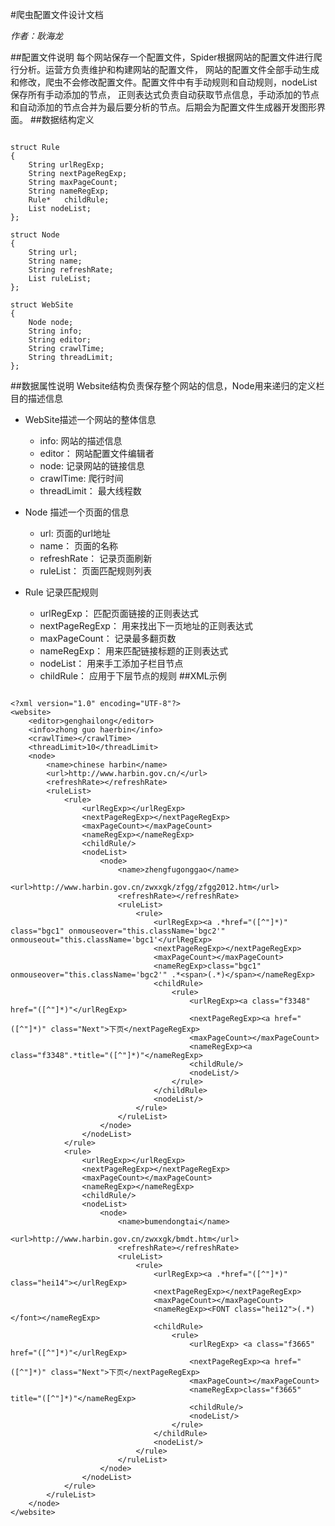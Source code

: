 #爬虫配置文件设计文档

*作者：耿海龙*

##配置文件说明
每个网站保存一个配置文件，Spider根据网站的配置文件进行爬行分析。运营方负责维护和构建网站的配置文件，
网站的配置文件全部手动生成和修改，爬虫不会修改配置文件。配置文件中有手动规则和自动规则，nodeList保存所有手动添加的节点，
正则表达式负责自动获取节点信息，手动添加的节点和自动添加的节点合并为最后要分析的节点。后期会为配置文件生成器开发图形界面。
##数据结构定义
<pre><code>
struct Rule
{
    String urlRegExp;
    String nextPageRegExp;
    String maxPageCount;
    String nameRegExp;
    Rule*   childRule;
    List<Node> nodeList;
};

struct Node
{
    String url;
    String name;
    String refreshRate;
    List<Rule*> ruleList;
};

struct WebSite
{
    Node node;
    String info;
    String editor;
    String crawlTime;
    String threadLimit;
};
</code></pre>
##数据属性说明
Website结构负责保存整个网站的信息，Node用来递归的定义栏目的描述信息

- WebSite描述一个网站的整体信息

    * info: 网站的描述信息
    * editor： 网站配置文件编辑者
    * node: 记录网站的链接信息
	* crawlTime: 爬行时间
	* threadLimit： 最大线程数

- Node 描述一个页面的信息
    * url: 页面的url地址
    * name： 页面的名称
    * refreshRate： 记录页面刷新
    * ruleList： 页面匹配规则列表

- Rule 记录匹配规则
    * urlRegExp： 匹配页面链接的正则表达式
    * nextPageRegExp： 用来找出下一页地址的正则表达式
    * maxPageCount： 记录最多翻页数
    * nameRegExp： 用来匹配链接标题的正则表达式
    * nodeList： 用来手工添加子栏目节点
    * childRule： 应用于下层节点的规则
##XML示例
<pre><code>
&lt;?xml version="1.0" encoding="UTF-8"?&gt;
&lt;website&gt;
    &lt;editor&gt;genghailong&lt;/editor&gt;
    &lt;info&gt;zhong guo haerbin&lt;/info&gt;
    &lt;crawlTime&gt;&lt;/crawlTime&gt;
    &lt;threadLimit&gt;10&lt;/threadLimit&gt;
    &lt;node&gt;
        &lt;name&gt;chinese harbin&lt;/name&gt;
        &lt;url&gt;http://www.harbin.gov.cn/&lt;/url&gt;
        &lt;refreshRate&gt;&lt;/refreshRate&gt;
        &lt;ruleList&gt;
            &lt;rule&gt;
                &lt;urlRegExp&gt;&lt;/urlRegExp&gt;
                &lt;nextPageRegExp&gt;&lt;/nextPageRegExp&gt;
                &lt;maxPageCount&gt;&lt;/maxPageCount&gt;
                &lt;nameRegExp&gt;&lt;/nameRegExp&gt;
                &lt;childRule/&gt;
                &lt;nodeList&gt;
                    &lt;node&gt;
                        &lt;name&gt;zhengfugonggao&lt;/name&gt;
                        &lt;url&gt;http://www.harbin.gov.cn/zwxxgk/zfgg/zfgg2012.htm&lt;/url&gt;
                        &lt;refreshRate&gt;&lt;/refreshRate&gt;
                        &lt;ruleList&gt;
                            &lt;rule&gt;
                                &lt;urlRegExp&gt;&lt;a .*href=&quot;([^&quot;]*)&quot; class=&quot;bgc1&quot; onmouseover=&quot;this.className='bgc2'&quot; onmouseout=&quot;this.className='bgc1'&lt;/urlRegExp&gt;
                                &lt;nextPageRegExp&gt;&lt;/nextPageRegExp&gt;
                                &lt;maxPageCount&gt;&lt;/maxPageCount&gt;
                                &lt;nameRegExp&gt;class=&quot;bgc1&quot; onmouseover=&quot;this.className='bgc2'&quot; .*&lt;span&gt;(.*)&lt;/span&gt;&lt;/nameRegExp&gt;
                                &lt;childRule&gt;
                                    &lt;rule&gt;
                                        &lt;urlRegExp&gt;&lt;a class=&quot;f3348&quot; href=&quot;([^&quot;]*)&quot;&lt;/urlRegExp&gt;
                                        &lt;nextPageRegExp&gt;&lt;a href=&quot;([^&quot;]*)&quot; class=&quot;Next&quot;&gt;下页&lt;/nextPageRegExp&gt;
                                        &lt;maxPageCount&gt;&lt;/maxPageCount&gt;
                                        &lt;nameRegExp&gt;&lt;a class=&quot;f3348&quot;.*title=&quot;([^&quot;]*)&quot;&lt;/nameRegExp&gt;
                                        &lt;childRule/&gt;
                                        &lt;nodeList/&gt;
                                    &lt;/rule&gt;
                                &lt;/childRule&gt;
                                &lt;nodeList/&gt;
                            &lt;/rule&gt;
                        &lt;/ruleList&gt;
                    &lt;/node&gt;
                &lt;/nodeList&gt;
            &lt;/rule&gt;
            &lt;rule&gt;
                &lt;urlRegExp&gt;&lt;/urlRegExp&gt;
                &lt;nextPageRegExp&gt;&lt;/nextPageRegExp&gt;
                &lt;maxPageCount&gt;&lt;/maxPageCount&gt;
                &lt;nameRegExp&gt;&lt;/nameRegExp&gt;
                &lt;childRule/&gt;
                &lt;nodeList&gt;
                    &lt;node&gt;
                        &lt;name&gt;bumendongtai&lt;/name&gt;
                        &lt;url&gt;http://www.harbin.gov.cn/zwxxgk/bmdt.htm&lt;/url&gt;
                        &lt;refreshRate&gt;&lt;/refreshRate&gt;
                        &lt;ruleList&gt;
                            &lt;rule&gt;
                                &lt;urlRegExp&gt;&lt;a .*href=&quot;([^&quot;]*)&quot; class=&quot;hei14&quot;&gt;&lt;/urlRegExp&gt;
                                &lt;nextPageRegExp&gt;&lt;/nextPageRegExp&gt;
                                &lt;maxPageCount&gt;&lt;/maxPageCount&gt;
                                &lt;nameRegExp&gt;&lt;FONT class=&quot;hei12&quot;&gt;(.*)&lt;/font&gt;&lt;/nameRegExp&gt;
                                &lt;childRule&gt;
                                    &lt;rule&gt;
                                        &lt;urlRegExp&gt; &lt;a class=&quot;f3665&quot; href=&quot;([^&quot;]*)&quot;&lt;/urlRegExp&gt;
                                        &lt;nextPageRegExp&gt;&lt;a href=&quot;([^&quot;]*)&quot; class=&quot;Next&quot;&gt;下页&lt;/nextPageRegExp&gt;
                                        &lt;maxPageCount&gt;&lt;/maxPageCount&gt;
                                        &lt;nameRegExp&gt;class=&quot;f3665&quot; title=&quot;([^&quot;]*)&quot;&lt;/nameRegExp&gt;
                                        &lt;childRule/&gt;
                                        &lt;nodeList/&gt;
                                    &lt;/rule&gt;
                                &lt;/childRule&gt;
                                &lt;nodeList/&gt;
                            &lt;/rule&gt;
                        &lt;/ruleList&gt;
                    &lt;/node&gt;
                &lt;/nodeList&gt;
            &lt;/rule&gt;
        &lt;/ruleList&gt;
    &lt;/node&gt;
&lt;/website&gt;
</code></pre>





  